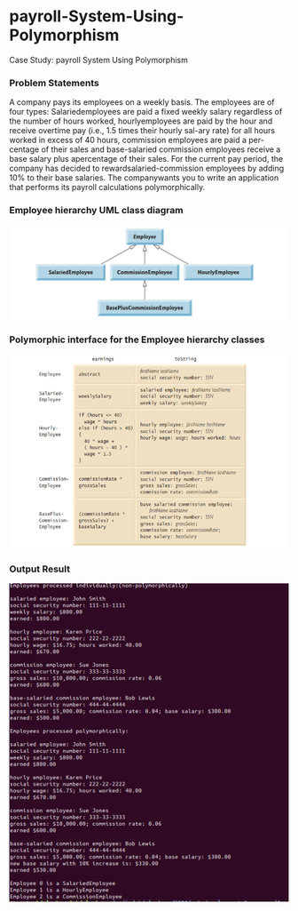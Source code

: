 # payroll-System-Using-Polymorphism
Case Study: payroll System Using Polymorphism

### Problem Statements

A company pays its employees on a weekly basis. The employees are of four types: Salariedemployees are paid a fixed weekly salary regardless of the number of hours worked, hourlyemployees are paid by the hour and receive overtime pay (i.e., 1.5 times their hourly sal-ary rate) for all hours worked in excess of 40 hours, commission employees are paid a per-centage of their sales and base-salaried commission employees receive a base salary plus apercentage of their sales. For the current pay period, the company has decided to rewardsalaried-commission  employees  by  adding  10%  to  their  base  salaries.  The  companywants you to write an application that performs its payroll calculations polymorphically.

### Employee hierarchy UML class diagram
<img src="images/ch10_2.png" >


### Polymorphic interface for the Employee hierarchy classes
<img src="images/ch10_3.png" >


### Output Result
<img src="images/ch10_4.png" >
